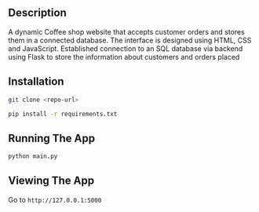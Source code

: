 ## Description
A dynamic Coffee shop website that accepts customer orders and stores them in a connected database.
The interface is designed using HTML, CSS and JavaScript.
Established connection to an SQL database via backend using Flask to store the information about customers and orders
placed

## Installation
```bash
git clone <repo-url>
```

```bash
pip install -r requirements.txt
```

## Running The App

```bash
python main.py
```

## Viewing The App

Go to `http://127.0.0.1:5000`
